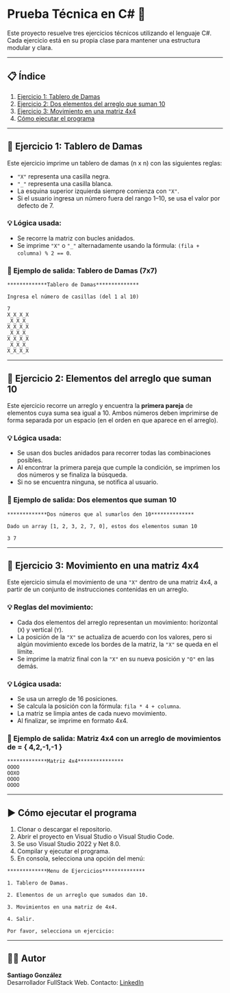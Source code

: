 # Prueba Técnica en C# 🧪

Este proyecto resuelve tres ejercicios técnicos utilizando el lenguaje C#. Cada ejercicio está en su propia clase para mantener una estructura modular y clara.

---

## 📋 Índice

1. [Ejercicio 1: Tablero de Damas](#ejercicio-1-tablero-de-damas)
2. [Ejercicio 2: Dos elementos del arreglo que suman 10](#ejercicio-2-elementos-del-arreglo-que-suman-10)
3. [Ejercicio 3: Movimiento en una matriz 4x4](#ejercicio-3-movimiento-en-una-matriz-4x4)
4. [Cómo ejecutar el programa](#cómo-ejecutar-el-programa)

---

## 🧠 Ejercicio 1: Tablero de Damas

Este ejercicio imprime un tablero de damas (n x n) con las siguientes reglas:

- `"X"` representa una casilla negra.
- `"_"` representa una casilla blanca.
- La esquina superior izquierda siempre comienza con `"X"`.
- Si el usuario ingresa un número fuera del rango 1–10, se usa el valor por defecto de 7.

### 💡 Lógica usada:

- Se recorre la matriz con bucles anidados.
- Se imprime `"X"` o `"_"` alternadamente usando la fórmula: `(fila + columna) % 2 == 0`.

### 📝 Ejemplo de salida: Tablero de Damas (7x7)

```
*************Tablero de Damas**************

Ingresa el número de casillas (del 1 al 10)

7
X_X_X_X
_X_X_X_
X_X_X_X
_X_X_X_
X_X_X_X
_X_X_X_
X_X_X_X
```

---

## 🧠 Ejercicio 2: Elementos del arreglo que suman 10

Este ejercicio recorre un arreglo y encuentra la **primera pareja** de elementos cuya suma sea igual a 10.
Ambos números deben imprimirse de forma separada por un espacio (en el orden en que aparece en el arreglo).

### 💡 Lógica usada:

- Se usan dos bucles anidados para recorrer todas las combinaciones posibles.
- Al encontrar la primera pareja que cumple la condición, se imprimen los dos números y se finaliza la búsqueda.
- Si no se encuentra ninguna, se notifica al usuario.

### 📝 Ejemplo de salida: Dos elementos que suman 10

```
*************Dos números que al sumarlos den 10**************

Dado un array [1, 2, 3, 2, 7, 0], estos dos elementos suman 10

3 7
```

---

## 🧠 Ejercicio 3: Movimiento en una matriz 4x4

Este ejercicio simula el movimiento de una `"X"` dentro de una matriz 4x4, a partir de un conjunto de instrucciones contenidas en un arreglo.

### 💡 Reglas del movimiento:

- Cada dos elementos del arreglo representan un movimiento: horizontal (`X`) y vertical (`Y`).
- La posición de la `"X"` se actualiza de acuerdo con los valores, pero si algún movimiento excede los bordes de la matriz, la `"X"` se queda en el límite.
- Se imprime la matriz final con la `"X"` en su nueva posición y `"O"` en las demás.

### 💡 Lógica usada:

- Se usa un arreglo de 16 posiciones.
- Se calcula la posición con la fórmula: `fila * 4 + columna`.
- La matriz se limpia antes de cada nuevo movimiento.
- Al finalizar, se imprime en formato 4x4.

### 📝 Ejemplo de salida: Matriz 4x4 con un arreglo de movimientos de = { 4,2,-1,-1 }

```
*************Matriz 4x4***************
OOOO
OOXO
OOOO
OOOO
```

---

## ▶️ Cómo ejecutar el programa

1. Clonar o descargar el repositorio.
2. Abrir el proyecto en Visual Studio o Visual Studio Code.
3. Se uso Visual Studio 2022 y Net 8.0.
4. Compilar y ejecutar el programa.
5. En consola, selecciona una opción del menú:

```
*************Menu de Ejercicios**************

1. Tablero de Damas.

2. Elementos de un arreglo que sumados dan 10.

3. Movimientos en una matriz de 4x4.

4. Salir.

Por favor, selecciona un ejercicio:
```

---

## 🧑‍💻 Autor

**Santiago González**  
Desarrollador FullStack Web.
Contacto: [LinkedIn](https://linkedin.com/in/santiago-gonzález-bab0131b0/)
